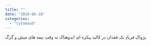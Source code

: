 ```yaml
---
title: ""
date: "2019-06-18"
categories: 
  - "tytomood"
---
```


پژواکِ فریادِ یک فقدان در کالبد پیکره ای اندوهناک به وقتِ نیمه های میش و گرگ
